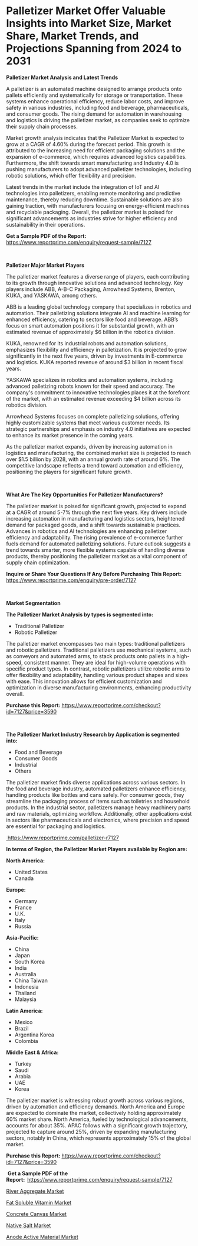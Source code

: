<p><h1>Palletizer Market Offer Valuable Insights into Market Size, Market Share, Market Trends, and Projections Spanning from 2024 to 2031</h1></p><p><strong>Palletizer Market Analysis and Latest Trends</strong></p>
<p><p>A palletizer is an automated machine designed to arrange products onto pallets efficiently and systematically for storage or transportation. These systems enhance operational efficiency, reduce labor costs, and improve safety in various industries, including food and beverage, pharmaceuticals, and consumer goods. The rising demand for automation in warehousing and logistics is driving the palletizer market, as companies seek to optimize their supply chain processes.</p><p>Market growth analysis indicates that the Palletizer Market is expected to grow at a CAGR of 4.60% during the forecast period. This growth is attributed to the increasing need for efficient packaging solutions and the expansion of e-commerce, which requires advanced logistics capabilities. Furthermore, the shift towards smart manufacturing and Industry 4.0 is pushing manufacturers to adopt advanced palletizer technologies, including robotic solutions, which offer flexibility and precision.</p><p>Latest trends in the market include the integration of IoT and AI technologies into palletizers, enabling remote monitoring and predictive maintenance, thereby reducing downtime. Sustainable solutions are also gaining traction, with manufacturers focusing on energy-efficient machines and recyclable packaging. Overall, the palletizer market is poised for significant advancements as industries strive for higher efficiency and sustainability in their operations.</p></p>
<p><strong>Get a Sample PDF of the Report:&nbsp;</strong> <a href="https://www.reportprime.com/enquiry/request-sample/7127?utm_campaign=1848&utm_medium=2&utm_source=Github&utm_content=ia&utm_term=25122024&utm_id=palletizer">https://www.reportprime.com/enquiry/request-sample/7127</a></p>
<p>&nbsp;</p>
<p><strong>Palletizer Major Market Players</strong></p>
<p><p>The palletizer market features a diverse range of players, each contributing to its growth through innovative solutions and advanced technology. Key players include ABB, A-B-C Packaging, Arrowhead Systems, Brenton, KUKA, and YASKAWA, among others.</p><p>ABB is a leading global technology company that specializes in robotics and automation. Their palletizing solutions integrate AI and machine learning for enhanced efficiency, catering to sectors like food and beverage. ABB’s focus on smart automation positions it for substantial growth, with an estimated revenue of approximately $6 billion in the robotics division.</p><p>KUKA, renowned for its industrial robots and automation solutions, emphasizes flexibility and efficiency in palletization. It is projected to grow significantly in the next five years, driven by investments in E-commerce and logistics. KUKA reported revenue of around $3 billion in recent fiscal years.</p><p>YASKAWA specializes in robotics and automation systems, including advanced palletizing robots known for their speed and accuracy. The company's commitment to innovative technologies places it at the forefront of the market, with an estimated revenue exceeding $4 billion across its robotics division.</p><p>Arrowhead Systems focuses on complete palletizing solutions, offering highly customizable systems that meet various customer needs. Its strategic partnerships and emphasis on industry 4.0 initiatives are expected to enhance its market presence in the coming years.</p><p>As the palletizer market expands, driven by increasing automation in logistics and manufacturing, the combined market size is projected to reach over $1.5 billion by 2028, with an annual growth rate of around 6%. The competitive landscape reflects a trend toward automation and efficiency, positioning the players for significant future growth.</p></p>
<p>&nbsp;</p>
<p><strong>What Are The Key Opportunities For Palletizer Manufacturers?</strong></p>
<p><p>The palletizer market is poised for significant growth, projected to expand at a CAGR of around 5-7% through the next five years. Key drivers include increasing automation in manufacturing and logistics sectors, heightened demand for packaged goods, and a shift towards sustainable practices. Advances in robotics and AI technologies are enhancing palletizer efficiency and adaptability. The rising prevalence of e-commerce further fuels demand for automated palletizing solutions. Future outlook suggests a trend towards smarter, more flexible systems capable of handling diverse products, thereby positioning the palletizer market as a vital component of supply chain optimization.</p></p>
<p><strong>Inquire or Share Your Questions If Any Before Purchasing This Report:</strong> <a href="https://www.reportprime.com/enquiry/pre-order/7127?utm_campaign=1848&utm_medium=2&utm_source=Github&utm_content=ia&utm_term=25122024&utm_id=palletizer">https://www.reportprime.com/enquiry/pre-order/7127</a></p>
<p>&nbsp;</p>
<p><strong>Market Segmentation</strong></p>
<p><strong>The Palletizer Market Analysis by types is segmented into:</strong></p>
<p><ul><li>Traditional Palletizer</li><li>Robotic Palletizer</li></ul></p>
<p><p>The palletizer market encompasses two main types: traditional palletizers and robotic palletizers. Traditional palletizers use mechanical systems, such as conveyors and automated arms, to stack products onto pallets in a high-speed, consistent manner. They are ideal for high-volume operations with specific product types. In contrast, robotic palletizers utilize robotic arms to offer flexibility and adaptability, handling various product shapes and sizes with ease. This innovation allows for efficient customization and optimization in diverse manufacturing environments, enhancing productivity overall.</p></p>
<p><strong>Purchase this Report:&nbsp;</strong><a href="https://www.reportprime.com/checkout?id=7127&price=3590&utm_campaign=1848&utm_medium=2&utm_source=Github&utm_content=ia&utm_term=25122024&utm_id=palletizer">https://www.reportprime.com/checkout?id=7127&price=3590</a></p>
<p>&nbsp;</p>
<p><strong>The Palletizer Market Industry Research by Application is segmented into:</strong></p>
<p><ul><li>Food and Beverage</li><li>Consumer Goods</li><li>Industrial</li><li>Others</li></ul></p>
<p><p>The palletizer market finds diverse applications across various sectors. In the food and beverage industry, automated palletizers enhance efficiency, handling products like bottles and cans safely. For consumer goods, they streamline the packaging process of items such as toiletries and household products. In the industrial sector, palletizers manage heavy machinery parts and raw materials, optimizing workflow. Additionally, other applications exist in sectors like pharmaceuticals and electronics, where precision and speed are essential for packaging and logistics.</p></p>
<p><a href="https://www.reportprime.com/palletizer-r7127?utm_campaign=1848&utm_medium=2&utm_source=Github&utm_content=ia&utm_term=25122024&utm_id=palletizer">&nbsp;https://www.reportprime.com/palletizer-r7127</a></p>
<p><strong>In terms of Region, the Palletizer Market Players available by Region are:</strong></p>
<p>
    <p> <strong> North America: </strong>
        <ul>
            <li>United States</li>
            <li>Canada</li>
        </ul>
        </p> 
    <p> <strong> Europe: </strong>
        <ul>
            <li>Germany</li>
            <li>France</li>
            <li>U.K.</li>
            <li>Italy</li>
            <li>Russia</li>
        </ul>
        </p> 
    <p> <strong> Asia-Pacific: </strong>
        <ul>
            <li>China</li>
            <li>Japan</li>
            <li>South Korea</li>
            <li>India</li>
            <li>Australia</li>
            <li>China Taiwan</li>
            <li>Indonesia</li>
            <li>Thailand</li>
            <li>Malaysia</li>
        </ul>
        </p> 
    <p> <strong> Latin America: </strong>
        <ul>
            <li>Mexico</li>
            <li>Brazil</li>
            <li>Argentina Korea</li>
            <li>Colombia</li>
        </ul>
        </p> 
    <p> <strong> Middle East & Africa: </strong>
        <ul>
            <li>Turkey</li>
            <li>Saudi</li>
            <li>Arabia</li>
            <li>UAE</li>
            <li>Korea</li>
        </ul>
    </p>
    </p>
<p><p>The palletizer market is witnessing robust growth across various regions, driven by automation and efficiency demands. North America and Europe are expected to dominate the market, collectively holding approximately 60% market share. North America, fueled by technological advancements, accounts for about 35%. APAC follows with a significant growth trajectory, projected to capture around 25%, driven by expanding manufacturing sectors, notably in China, which represents approximately 15% of the global market.</p></p>
<p><strong>Purchase this Report: </strong><a href="https://www.reportprime.com/checkout?id=7127&price=3590&utm_campaign=1848&utm_medium=2&utm_source=Github&utm_content=ia&utm_term=25122024&utm_id=palletizer">https://www.reportprime.com/checkout?id=7127&price=3590</a></p>
<p>&nbsp;<strong>Get a Sample PDF of the Report:&nbsp;&nbsp;</strong><a href="https://www.reportprime.com/enquiry/request-sample/7127?utm_campaign=1848&utm_medium=2&utm_source=Github&utm_content=ia&utm_term=25122024&utm_id=palletizer">https://www.reportprime.com/enquiry/request-sample/7127</a></p>
<p><strong></strong></p>
<p><p><a href="https://www.linkedin.com/pulse/c-glance-reports-anmec?utm_campaign=1848&utm_medium=2&utm_source=Github&utm_content=ia&utm_term=25122024&utm_id=palletizer">River Aggregate Market</a></p><p><a href="https://www.linkedin.com/pulse/market-growth-potential-forecast-fat-soluble-vitamin-size-share-wu01f?utm_campaign=1848&utm_medium=2&utm_source=Github&utm_content=ia&utm_term=25122024&utm_id=palletizer">Fat Soluble Vitamin Market</a></p><p><a href="https://www.linkedin.com/pulse/data-global-concrete-canvas-markets-share-size-growth-opportunity-4fsqf?utm_campaign=1848&utm_medium=2&utm_source=Github&utm_content=ia&utm_term=25122024&utm_id=palletizer">Concrete Canvas Market</a></p><p><a href="https://www.linkedin.com/pulse/a-mkt-nova-vc8zf?utm_campaign=1848&utm_medium=2&utm_source=Github&utm_content=ia&utm_term=25122024&utm_id=palletizer">Native Salt Market</a></p><p><a href="https://www.linkedin.com/pulse/examining-anode-active-materialmarket-factorsinfluencing-revenue-sorxf?utm_campaign=1848&utm_medium=2&utm_source=Github&utm_content=ia&utm_term=25122024&utm_id=palletizer">Anode Active Material Market</a></p></p>